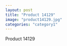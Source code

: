 ```yaml
---
layout: post
title: "Product 14129"
image: "product14129.jpg"
categories: "category1"
---
```

Product 14129
